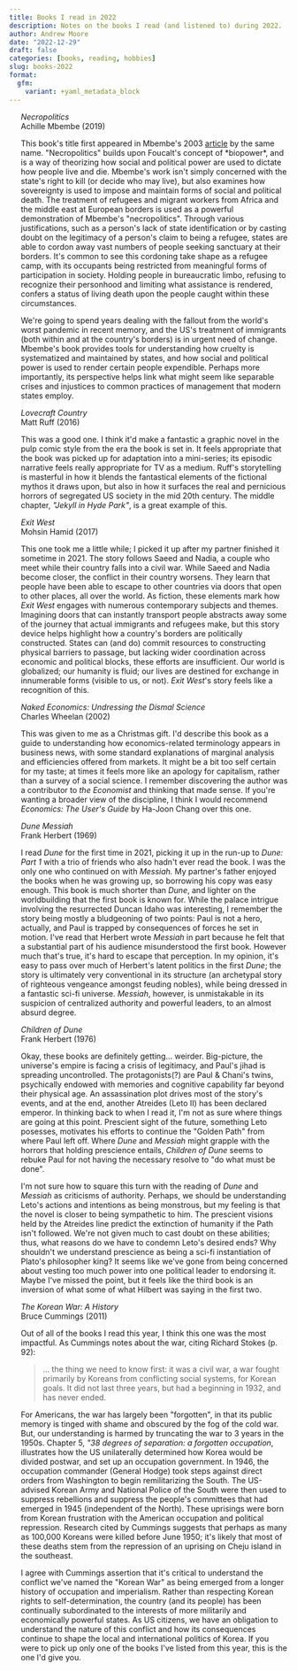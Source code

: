 ```yaml
---
title: Books I read in 2022
description: Notes on the books I read (and listened to) during 2022.
author: Andrew Moore
date: "2022-12-29"
draft: false
categories: [books, reading, hobbies]
slug: books-2022
format:
  gfm:
    variant: +yaml_metadata_block
---
```


<script>
  import OpenLibraryCover from "$lib/util/OpenLibraryCover.svelte";
</script>

<div class="columns" id="necropolitics">
  <div class="column is-one-fifth">
    <OpenLibraryCover isbn={"9781478005858"} />
  </div>
  <div class="column">
    <div class="title is-size-5">
      <em>Necropolitics</em>
    </div>
    <div class="subtitle is-size-5">
      Achille Mbembe (2019)
    </div>
    <p>
      This book's title first appeared in Mbembe's 2003 <a href="https://read.dukeupress.edu/public-culture/article-abstract/15/1/11/31714/Necropolitics?redirectedFrom=fulltext">article</a> by the same name. "Necropolitics" builds upon Foucalt's concept of *biopower*, and is a way of theorizing how social and political power are used to dictate how people live and die. Mbembe's work isn't simply concerned with the state's right to kill (or decide who may live), but also examines how sovereignty is used to impose and maintain forms of social and political death. The treatment of refugees and migrant workers from Africa and the middle east at European borders is used as a powerful demonstration of Mbembe's "necropolitics". Through various justifications, such as a person's lack of state identification or by casting doubt on the legitimacy of a person's claim to being a refugee, states are able to cordon away vast numbers of people seeking sanctuary at their borders. It's common to see this cordoning take shape as a refugee camp, with its occupants being restricted from meaningful forms of participation in society. Holding people in bureaucratic limbo, refusing to recognize their personhood and limiting what assistance is rendered, confers a status of living death upon the people caught within these circumstances.
    </p>
    <p>
      We're going to spend years dealing with the fallout from the world's worst pandemic in recent memory, and the US's treatment of immigrants (both within and at the country's borders) is in urgent need of change. Mbembe's book provides tools for understanding how cruelty is systematized and maintained by states, and how social and political power is used to render certain people expendible. Perhaps more importantly, its perspective helps link what might seem like separable crises and injustices to common practices of management that modern states employ.
    </p>
  </div>
</div>

<div class="columns" id="lovecraft-country">
  <div class="column is-one-fifth">
    <OpenLibraryCover isbn={"9781509883356"} />
  </div>
  <div class="column">
    <div class="title is-size-5">
      <em>Lovecraft Country</em>
    </div>
    <div class="subtitle is-size-5">
      Matt Ruff (2016)
    </div>
    <p>This was a good one. I think it'd make a fantastic a graphic novel in the pulp comic style from the era the book is set in. It feels appropriate that the book was picked up for adaptation into a mini-series; its episodic narrative feels really appropriate for TV as a medium. Ruff's storytelling is masterful in how it blends the fantastical elements of the fictional mythos it draws upon, but also in how it surfaces the real and pernicious horrors of segregated US society in the mid 20th century. The middle chapter, <em>"Jekyll in Hyde Park"</em>, is a great example of this.</p>
  </div>
</div>

<div class="columns" id="exit-west">
  <div class="column is-one-fifth">
    <OpenLibraryCover isbn={"9780241290088"} />
  </div>
  <div class="column">
    <div class="title is-size-5">
      <em>Exit West</em>
    </div>
    <div class="subtitle is-size-5">
      Mohsin Hamid (2017)
    </div>
    <p>This one took me a little while; I picked it up after my partner finished it sometime in 2021. The story follows Saeed and Nadia, a couple who meet while their country falls into a civil war. While Saeed and Nadia become closer, the conflict in their country worsens. They learn that people have been able to escape to other countries via doors that open to other places, all over the world. As fiction, these elements mark how <em>Exit West</em> engages with numerous contemporary subjects and themes. Imagining doors that can instantly transport people abstracts away some of the journey that actual immigrants and refugees make, but this story device helps highlight how a country's borders are politically constructed. States can (and do) commit resources to constructing physical barriers to passage, but lacking wider coordination across economic and political blocks, these efforts are insufficient. Our world is globalized; our humanity is fluid; our lives are destined for exchange in innumerable forms (visible to us, or not). <em>Exit West</em>'s story feels like a recognition of this.</p>
  </div>
</div>

<div class="columns" id="naked-economics">
  <div class="column is-one-fifth">
    <OpenLibraryCover isbn={"9780393049824"} />
  </div>
  <div class="column">
    <div class="title is-size-5">
      <em>Naked Economics: Undressing the Dismal Science</em>
    </div>
    <div class="subtitle is-size-5">
      Charles Wheelan (2002)
    </div>
    <p>This was given to me as a Christmas gift. I'd describe this book as a guide to understanding how economics-related terminology appears in business news, with some standard explanations of marginal analysis and efficiencies offered from markets. It might be a bit too self certain for my taste; at times it feels more like an apology for capitalism, rather than a survey of a social science. I remember discovering the author was a contributor to <em>the Economist</em> and thinking that made sense. If you're wanting a broader view of the discipline, I think I would recommend <em>Economics: The User's Guide</em> by Ha-Joon Chang over this one.</p>
  </div>
</div>

<div class="columns" id="dune-messiah">
  <div class="column is-one-fifth">
    <OpenLibraryCover isbn={"9780425035856"} />
  </div>
  <div class="column">
    <div class="title is-size-5">
      <em>Dune Messiah</em>
    </div>
    <div class="subtitle is-size-5">
      Frank Herbert (1969)
    </div>
    <p>I read <em>Dune</em> for the first time in 2021, picking it up in the run-up to <em>Dune: Part 1</em> with a trio of friends who also hadn't ever read the book. I was the only one who continued on with <em>Messiah.</em> My partner's father enjoyed the books when he was growing up, so borrowing his copy was easy enough. This book is much shorter than <em>Dune</em>, and lighter on the worldbuilding that the first book is known for. While the palace intrigue involving the resurrected Duncan Idaho was interesting, I remember the story being mostly a bludgeoning of two points: Paul is not a hero, actually, and Paul is trapped by consequences of forces he set in motion. I've read that Herbert wrote <em>Messiah</em> in part because he felt that a substantial part of his audience misunderstood the first book. However much that's true, it's hard to escape that perception. In my opinion, it's easy to pass over much of Herbert's latent politics in the first <em>Dune</em>; the story is ultimately very conventional in its structure (an archetypal story of righteous vengeance amongst feuding nobles), while being dressed in a fantastic sci-fi universe. <em>Messiah</em>, however, is unmistakable in its suspicion of centralized authority and powerful leaders, to an almost absurd degree.</p>
  </div>
</div>

<div class="columns" id="children-of-dune">
  <div class="column is-one-fifth">
    <OpenLibraryCover isbn={"9780425043837"} />
  </div>
  <div class="column">
    <div class="title is-size-5">
      <em>Children of Dune</em>
    </div>
    <div class="subtitle is-size-5">
      Frank Herbert (1976)
    </div>
    <p>
      Okay, these books are definitely getting... weirder. Big-picture, the universe's empire is facing a crisis of legitimacy, and Paul's jihad is spreading uncontrolled. The protagonists(?) are Paul & Chani's twins, psychically endowed with memories and cognitive capability far beyond their physical age. An assassination plot drives most of the story's events, and at the end, another Atreides (Leto II) has been declared emperor. In thinking back to when I read it, I'm not as sure where things are going at this point. Prescient sight of the future, something Leto posesses, motivates his efforts to continue the "Golden Path" from where Paul left off. Where <em>Dune</em> and <em>Messiah</em> might grapple with the horrors that holding prescience entails, <em>Children of Dune</em> seems to rebuke Paul for not having the necessary resolve to "do what must be done".
    </p>
    <p>
      I'm not sure how to square this turn with the reading of <em>Dune</em> and <em>Messiah</em> as criticisms of authority. Perhaps, we should be understanding Leto's actions and intentions as being monstrous, but my feeling is that the novel is closer to being sympathetic to him. The prescient visions held by the Atreides line predict the extinction of humanity if the Path isn't followed. We're not given much to cast doubt on these abilities; thus, what reasons do we have to condemn Leto's desired ends? Why shouldn't we understand prescience as being a sci-fi instantiation of Plato's philosopher king? It seems like we've gone from being concerned about vesting too much power into one political leader to endorsing it. Maybe I've missed the point, but it feels like the third book is an inversion of what some of what Hilbert was saying in the first two.
    </p>
  </div>
</div>

<div class="columns" id="the-korean-war-a-history">
  <div class="column is-one-fifth">
    <OpenLibraryCover isbn={"9780812978964"} />
  </div>
  <div class="column">
    <div class="title is-size-5">
      <em>The Korean War: A History</em>
    </div>
    <div class="subtitle is-size-5">
      Bruce Cummings (2011)
    </div>
    <p>Out of all of the books I read this year, I think this one was the most impactful. As Cummings notes about the war, citing Richard Stokes (p. 92):</p>
    <blockquote>... the thing we need to know first: it was a civil war, a war fought primarily by Koreans from conflicting social systems, for Korean goals. It did not last three years, but had a beginning in 1932, and has never ended.</blockquote>
    <p>
      For Americans, the war has largely been "forgotten", in that its public memory is tinged with shame and obscured by the fog of the cold war. But, our understanding is harmed by truncating the war to 3 years in the 1950s. Chapter 5, <em>"38 degrees of separation: a forgotten occupation</em>, illustrates how the US unilaterally determined how Korea would be divided postwar, and set up an occupation government. In 1946, the occupation commander (General Hodge) took steps against direct orders from Washington to begin remilitarizing the South. The US-advised Korean Army and National Police of the South were then used to suppress rebellions and suppress the people's committees that had emerged in 1945 (independent of the North). These uprisings were born from Korean frustration with the American occupation and political repression. Research cited by Cummings suggests that perhaps as many as 100,000 Koreans were killed before June 1950; it's likely that most of these deaths stem from the repression of an uprising on Cheju island in the southeast.
    </p>
    <p>
      I agree with Cummings assertion that it's critical to understand the conflict we've named the "Korean War" as being emerged from a longer history of occupation and imperialism. Rather than respecting Korean rights to self-determination, the country (and its people) has been continually subordinated to the interests of more militarily and economically powerful states. As US citizens, we have an obligation to understand the nature of this conflict and how its consequences continue to shape the local and international politics of Korea. If you were to pick up only one of the books I've listed from this year, this is the one I'd give you.
    </p>
  </div>
</div>

